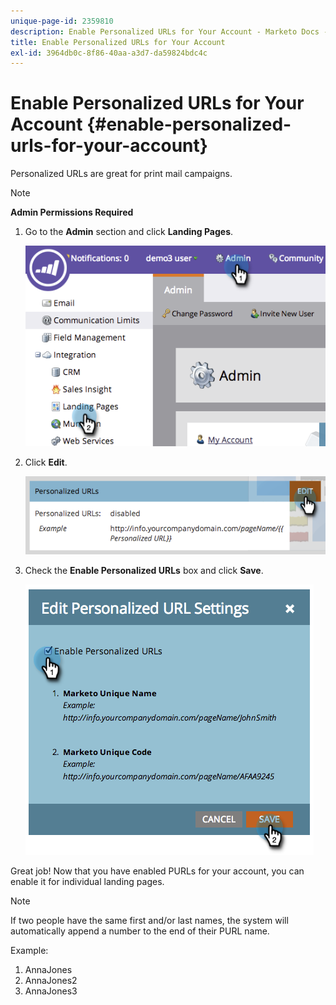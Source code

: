 ```yaml
---
unique-page-id: 2359810
description: Enable Personalized URLs for Your Account - Marketo Docs - Product Documentation
title: Enable Personalized URLs for Your Account
exl-id: 3964db0c-8f86-40aa-a3d7-da59824bdc4c
---
```

# Enable Personalized URLs for Your Account {#enable-personalized-urls-for-your-account}

Personalized URLs are great for print mail campaigns.

>[!NOTE]
>
>**Admin Permissions Required**

1. Go to the **Admin** section and click **Landing Pages**.

   ![](assets/image2014-9-18-13-3a29-3a49.png)

1. Click **Edit**.

   ![](assets/image2014-9-18-13-3a29-3a58.png)

1. Check the **Enable Personalized URLs** box and click **Save**.

   ![](assets/image2014-9-18-13-3a30-3a6.png)

Great job! Now that you have enabled PURLs for your account, you can enable it for individual landing pages.

>[!NOTE]
>
>If two people have the same first and/or last names, the system will automatically append a number to the end of their PURL name.
>
>Example:
>
>1. AnnaJones
>1. AnnaJones2
>1. AnnaJones3
